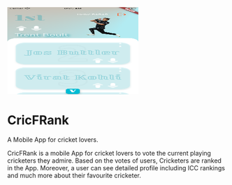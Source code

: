 <img src="./App-Snapshot.png" alt="App Snapshot" width="300" height="200">

# CricFRank
A Mobile App for cricket lovers.

CricFRank is a mobile App for cricket lovers to vote the current playing cricketers they admire. Based on the votes of users, Cricketers are ranked in the App. Moreover, a user can see detailed profile including ICC rankings and much more about their favourite cricketer.
